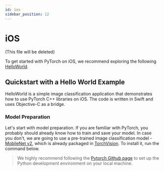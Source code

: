 ```yaml
---
id: ios
sidebar_position: 12
---
```


# iOS

(This file will be deleted)


To get started with PyTorch on iOS, we recommend exploring the following [HelloWorld](https://github.com/pytorch/ios-demo-app/tree/master/HelloWorld).

## Quickstart with a Hello World Example

HelloWorld is a simple image classification application that demonstrates how to use PyTorch C++ libraries on iOS. The code is written in Swift and uses Objective-C as a bridge.

### Model Preparation

Let's start with model preparation. If you are familiar with PyTorch, you probably should already know how to train and save your model. In case you don't, we are going to use a pre-trained image classification model - [MobileNet v2](https://pytorch.org/hub/pytorch_vision_mobilenet_v2/), which is already packaged in [TorchVision](https://pytorch.org/docs/stable/torchvision/index.html). To install it, run the command below.

> We highly recommend following the [Pytorch Github page](https://github.com/pytorch/pytorch) to set up the Python development environment on your local machine.


<!--

```shell
pip install torchvision
```

Once we have TorchVision installed successfully, let's navigate to the HelloWorld folder and run `trace_model.py`. The script contains the code of tracing and saving a [torchscript model](https://pytorch.org/tutorials/beginner/Intro_to_TorchScript_tutorial.html) that can be run on mobile devices.

```shell
python trace_model.py
```

If everything works well, we should have our model - `model.pt` generated in the `HelloWorld` folder. Now copy the model file to our application folder `HelloWorld/model`.

> To find out more details about TorchScript, please visit [tutorials on pytorch.org](https://pytorch.org/tutorials/advanced/cpp_export.html)

### Install LibTorch via Cocoapods

The PyTorch C++ library is available in [Cocoapods](https://cocoapods.org/), to integrate it to our project, simply run

```ruby
pod install
```

Now it's time to open the `HelloWorld.xcworkspace` in XCode, select an iOS simulator and launch it (cmd + R). If everything works well, we should see a wolf picture on the simulator screen along with the prediction result.

<img src="https://github.com/pytorch/ios-demo-app/blob/master/HelloWorld/screenshot.png?raw=true" width="50%">

### Code Walkthrough

In this part, we are going to walk through the code step by step.

#### Image Loading

Let's begin with image loading.

```swift
let image = UIImage(named: "image.jpg")!
imageView.image = image
let resizedImage = image.resized(to: CGSize(width: 224, height: 224))
guard var pixelBuffer = resizedImage.normalized() else {
    return
}
```

We first load the image from our bundle and resize it to 224x224. Then we call this `normalized()` category method to normalized the pixel buffer. Let's take a closer look at the code below.



```swift
var normalizedBuffer: [Float32] = [Float32](repeating: 0, count: w * h * 3)
// normalize the pixel buffer
// see https://pytorch.org/hub/pytorch_vision_resnet/ for more detail
for i in 0 ..< w * h {
    normalizedBuffer[i]             = (Float32(rawBytes[i * 4 + 0]) / 255.0 - 0.485) / 0.229 // R
    normalizedBuffer[w * h + i]     = (Float32(rawBytes[i * 4 + 1]) / 255.0 - 0.456) / 0.224 // G
    normalizedBuffer[w * h * 2 + i] = (Float32(rawBytes[i * 4 + 2]) / 255.0 - 0.406) / 0.225 // B
}
```

The code might look weird at first glance, but it’ll make sense once we understand our model. The input data is a 3-channel RGB image of shape (3 x H x W), where H and W are expected to be at least 224. The image has to be loaded in to a range of `[0, 1]` and then normalized using `mean = [0.485, 0.456, 0.406]` and `std = [0.229, 0.224, 0.225]`.

####  TorchScript Module

Now that we have preprocessed our input data and we have a pre-trained TorchScript model, the next step is to use them to run predication. To do that, we'll first load our model into the application.

```swift
private lazy var module: TorchModule = {
    if let filePath = Bundle.main.path(forResource: "model", ofType: "pt"),
        let module = TorchModule(fileAtPath: filePath) {
        return module
    } else {
        fatalError("Can't find the model file!")
    }
}()
```
Note that the `TorchModule` Class is an Objective-C wrapper of `torch::jit::mobile::Module`.

```cpp
torch::jit::mobile::Module module = torch::jit::_load_for_mobile(filePath.UTF8String);
```
Since Swift can not talk to C++ directly, we have to either use an Objective-C class as a bridge, or create a C wrapper for the C++ library. For demo purpose, we're going to wrap everything in this Objective-C class.

#### Run Inference

Now it's time to run inference and get the results.

```swift
guard let outputs = module.predict(image: UnsafeMutableRawPointer(&pixelBuffer)) else {
    return
}
```
Again, the `predict` method is just an Objective-C wrapper. Under the hood, it calls the C++ `forward` function. Let's take a look at how it's implemented.

```cpp
at::Tensor tensor = torch::from_blob(imageBuffer, {1, 3, 224, 224}, at::kFloat);
torch::autograd::AutoGradMode guard(false);
auto outputTensor = _impl.forward({tensor}).toTensor();
float* floatBuffer = outputTensor.data_ptr<float>();
```
The C++ function `torch::from_blob` will create an input tensor from the pixel buffer. Note that the shape of the tensor is `{1,3,224,224}` which represents `NxCxWxH` as we discussed in the above section.

```cpp
torch::autograd::AutoGradMode guard(false);
at::AutoNonVariableTypeMode non_var_type_mode(true);
```
The above two lines tells the PyTorch engine to do inference only. This is because by default, PyTorch has built-in support for doing auto-differentiation, which is also known as [autograd](https://pytorch.org/docs/stable/notes/autograd.html). Since we don't do training on mobile, we can just disable the autograd mode.

Finally, we can call this `forward` function to get the output tensor and convert it to a `float` buffer.

```cpp
auto outputTensor = _impl.forward({tensor}).toTensor();
float* floatBuffer = outputTensor.data_ptr<float>();
```

### Collect Results

The output tensor is a one-dimensional float array of shape 1x1000, where each value represents the confidence that a label is predicted from the image. The code below sorts the array and retrieves the top three results.


```swift
let zippedResults = zip(labels.indices, outputs)
let sortedResults = zippedResults.sorted { $0.1.floatValue > $1.1.floatValue }.prefix(3)
```

## PyTorch Demo App

For more complex use cases, we recommend to check out the [PyTorch demo application](https://github.com/pytorch/ios-demo-app). The demo app contains two showcases. A camera app that runs a quantized model to predict the images coming from device’s rear-facing camera in real time. And a text-based app that uses a text classification model to predict the topic from the input string.

## More PyTorch iOS Demo Apps

### Image Segmentation

[Image Segmentation](https://github.com/pytorch/ios-demo-app/tree/master/ImageSegmentation) demonstrates a Python script that converts the PyTorch [DeepLabV3](https://pytorch.org/hub/pytorch_vision_deeplabv3_resnet101/) model for mobile apps to use and an iOS app that uses the model to segment images.

### Object Detection

[Object Detection](https://github.com/pytorch/ios-demo-app/tree/master/ObjectDetection) demonstrates how to convert the popular [YOLOv5](https://pytorch.org/hub/ultralytics_yolov5/) model and use it on an iOS app that detects objects from pictures in your photos, taken with camera, or with live camera.

### Neural Machine Translation

[Neural Machine Translation](https://github.com/pytorch/ios-demo-app/tree/master/Seq2SeqNMT) demonstrates how to convert a sequence-to-sequence neural machine translation model trained with the code in the [PyTorch NMT tutorial](https://pytorch.org/tutorials/intermediate/seq2seq_translation_tutorial.html) and use the model in an iOS app to do French-English translation.

### Question Answering

[Question Answering](https://github.com/pytorch/ios-demo-app/tree/master/QuestionAnswering) demonstrates how to convert a powerful transformer QA model and use the model in an iOS app to answer questions about PyTorch Mobile and more.

### Vision Transformer

[Vision Transformer](https://github.com/pytorch/ios-demo-app/tree/master/ViT4MNIST) demonstrates how to use Facebook's latest Vision Transformer [DeiT](https://github.com/facebookresearch/deit) model to do image classification, and how convert another Vision Transformer model and use it in an iOS app to perform handwritten digit recognition.

### Speech recognition

[Speech Recognition](https://github.com/pytorch/ios-demo-app/tree/master/SpeechRecognition) demonstrates how to convert Facebook AI's wav2vec 2.0, one of the leading models in speech recognition, to TorchScript and how to use the scripted model in an iOS app to perform speech recognition.

### Video Classification

[TorchVideo](https://github.com/pytorch/ios-demo-app/tree/master/TorchVideo) demonstrates how to use a pre-trained video classification model, available at the newly released [PyTorchVideo](https://github.com/facebookresearch/pytorchvideo), on iOS to see video classification results, updated per second while the video plays, on tested videos, videos from the Photos library, or even real-time videos.


## PyTorch iOS Tutorial and Recipes

### [Image Segmentation DeepLabV3 on iOS](https://pytorch.org/tutorials/beginner/deeplabv3_on_ios.html)

A comprehensive step-by-step tutorial on how to prepare and run the PyTorch DeepLabV3 image segmentation model on iOS.

### [PyTorch Mobile Performance Recipes](https://pytorch.org/tutorials/recipes/mobile_perf.html)

List of recipes for performance optimizations for using PyTorch on Mobile.

### [Fuse Modules recipe](https://pytorch.org/tutorials/recipes/fuse.html)

Learn how to fuse a list of PyTorch modules into a single module to reduce the model size before quantization.

### [Quantization for Mobile Recipe](https://pytorch.org/tutorials/recipes/quantization.html)

Learn how to reduce the model size and make it run faster without losing much on accuracy.

### [Script and Optimize for Mobile](https://pytorch.org/tutorials/recipes/script_optimized.html)

Learn how to convert the model to TorchScipt and (optional) optimize it for mobile apps.

### [Model Preparation for iOS Recipe](https://pytorch.org/tutorials/recipes/model_preparation_ios.html)

Learn how to add the model in an iOS project and use PyTorch pod for iOS.



## Use PyTorch JIT interpreter
PyTorch JIT interpreter is the default interpreter before 1.9 (a version of our PyTorch interpreter that is not as size-efficient). It will still be supported in 1.9, and can be used in CocoaPods:
```
pod 'LibTorch', '~>1.9.0'
```

## iOS Tutorials

Watch the following [video](https://youtu.be/amTepUIR93k) as PyTorch Partner Engineer Brad Heintz walks through steps for setting up the PyTorch Runtime for iOS projects:

[![PyTorch Mobile Runtime for iOS](https://i.ytimg.com/vi/JFy3uHyqXn0/maxresdefault.jpg){:height="75%" width="75%"}](https://youtu.be/amTepUIR93k" PyTorch Mobile Runtime for iOS")

The corresponding code can be found [here](https://github.com/pytorch/workshops/tree/master/PTMobileWalkthruIOS).

Additionally, checkout our [Mobile Performance Recipes](https://pytorch.org/tutorials/recipes/mobile_perf.html) which cover how to optimize your model and check if optimizations helped via benchmarking.


## API Docs

Currently, the iOS framework uses the Pytorch C++ front-end APIs directly. The C++ document can be found [here](https://pytorch.org/cppdocs/). To learn more about it, we recommend exploring the [C++ front-end tutorials](https://pytorch.org/tutorials/advanced/cpp_frontend.html) on PyTorch webpage.

## Issues and Contribution

If you have any questions, or want to contribute to PyTorch, please feel free to drop issues or open a pull request to get in touch.

-->